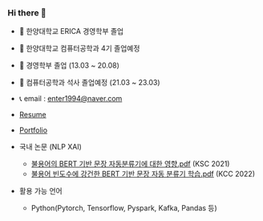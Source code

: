 ### Hi there 👋

- 🔭 한양대학교 ERICA 경영학부 졸업
- 🌱 한양대학교 컴퓨터공학과 4기 졸업예정

- 🔭 경영학부 졸업 (13.03 ~ 20.08)
- 🌱 컴퓨터공학과 석사 졸업예정 (21.03 ~ 23.03)
- 📞 email : enter1994@naver.com
- [Resume](https://peridot-rainbow-260.notion.site/a7d9bf72f18c41c181bfbd0da5edf054)
- [Portfolio](https://peridot-rainbow-260.notion.site/ab1fd8c3c764473b967069916ddb44b9)
- 국내 논문 (NLP XAI)
  - [불용어의 BERT 기반 문장 자동분류기에 대한 영향.pdf](https://github.com/enter1994/enter1994/files/10119499/BERT.pdf) (KSC 2021)
  - [불용어 빈도수에 강건한 BERT 기반 문장 자동 분류기 학습.pdf](https://github.com/enter1994/enter1994/files/10119504/BERT.pdf) (KCC 2022)
- 활용 가능 언어
  - Python(Pytorch, Tensorflow, Pyspark, Kafka, Pandas 등)


<!--
**enter1994/enter1994** is a ✨ _special_ ✨ repository because its `README.md` (this file) appears on your GitHub profile.

Here are some ideas to get you started:

- 🔭 I’m currently working on ...
- 🌱 I’m currently learning ...
- 👯 I’m looking to collaborate on ...
- 🤔 I’m looking for help with ...
- 💬 Ask me about ...
- 📫 How to reach me: ...
- 😄 Pronouns: ...
- ⚡ Fun fact: ...
-->
